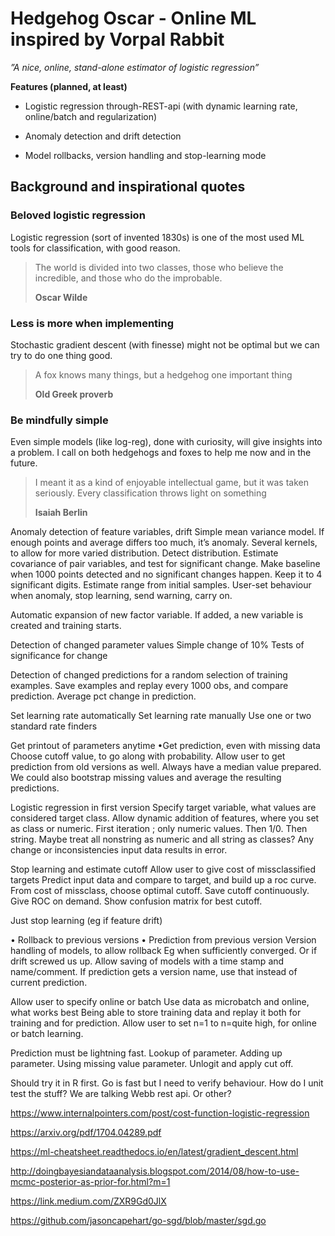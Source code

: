# Hedgehog Oscar - Online ML inspired by Vorpal Rabbit

*”A nice, online, stand-alone estimator of logistic regression”*

**Features (planned, at least)**

- Logistic regression through-REST-api (with dynamic learning rate, online/batch and regularization)

- Anomaly detection and drift detection 

- Model rollbacks, version handling and stop-learning mode





## Background and inspirational quotes

### Beloved logistic regression
Logistic regression (sort of invented 1830s) is one of the most used ML tools for classification, with good reason.


> The world is divided into two classes, those who believe the incredible, and those who do the improbable.
>
> **Oscar Wilde**

### Less is more when implementing

Stochastic gradient descent (with finesse) might not be optimal but
we can try to do one thing good.

> A fox knows many things, but a hedgehog one important thing
>
> **Old Greek proverb**


### Be mindfully simple

Even simple models (like log-reg), done with curiosity, will give insights into a problem. I call on both hedgehogs and foxes to help me now and in the future.

> I meant it as a kind of enjoyable intellectual game, but it was taken seriously. Every classification throws light on something
>
> **Isaiah Berlin**




Anomaly detection of feature variables, drift
Simple mean variance model. If enough points and average differs too much, it’s anomaly.
Several kernels, to allow for more varied distribution.
Detect distribution.
Estimate covariance of pair variables, and test for significant change.
Make baseline when 1000 points detected and no significant changes happen. Keep it to 4 significant digits. Estimate range from initial samples.
User-set behaviour when anomaly, stop learning, send warning, carry on.

Automatic expansion of new factor variable.
If added, a new variable is created and training starts.

Detection of changed parameter values
Simple change of 10%
Tests of significance for change

Detection of changed predictions for a random selection of training examples.
Save examples and replay every 1000 obs, and compare prediction. Average pct change in prediction.

Set learning rate automatically
Set learning rate manually 
Use one or two standard rate finders


Get printout of parameters anytime
•Get prediction, even with missing data
Choose cutoff value, to go along with probability.
Allow user to get prediction from old versions as well.
Always have a median value prepared. We could also bootstrap missing values and average the resulting predictions.


Logistic regression in first version
Specify target variable, what values are considered target class.
Allow dynamic addition of features, where you set as class or numeric.
First iteration ; only numeric values. Then 1/0. Then string.
Maybe treat all nonstring as numeric and all string as classes? 
Any change or inconsistencies input data results in error.

Stop learning and estimate cutoff
Allow user to give cost of missclassified targets
Predict input data and compare to target, and build up a roc curve. From cost of missclass, choose optimal cutoff. Save cutoff continuously.
Give ROC on demand. Show confusion matrix for best cutoff.

Just stop learning (eg if feature drift)

• Rollback to previous versions
• Prediction from previous version
Version handling of models, to allow rollback
Eg when sufficiently converged. Or if drift screwed us up.
Allow saving of models with a time stamp and name/comment.
If prediction gets a version name, use that instead of current prediction.


Allow user to specify online or batch 
Use data as microbatch and online, what works best
Being able to store training data and replay it both for training and for prediction.
Allow user to set n=1 to n=quite high, for online or batch learning.


Prediction must be lightning fast.
Lookup of parameter.
Adding up parameter.
Using missing value parameter.
Unlogit and apply cut off.

Should try it in R first.
Go is fast but I need to verify behaviour.
How do I unit test the stuff?
We are talking Webb rest api. Or other?


https://www.internalpointers.com/post/cost-function-logistic-regression

https://arxiv.org/pdf/1704.04289.pdf

https://ml-cheatsheet.readthedocs.io/en/latest/gradient_descent.html

http://doingbayesiandataanalysis.blogspot.com/2014/08/how-to-use-mcmc-posterior-as-prior-for.html?m=1

https://link.medium.com/ZXR9Gd0JlX

https://github.com/jasoncapehart/go-sgd/blob/master/sgd.go
